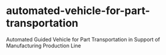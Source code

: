 # automated-vehicle-for-part-transportation
Automated Guided Vehicle for Part Transportation in Support of Manufacturing Production Line
